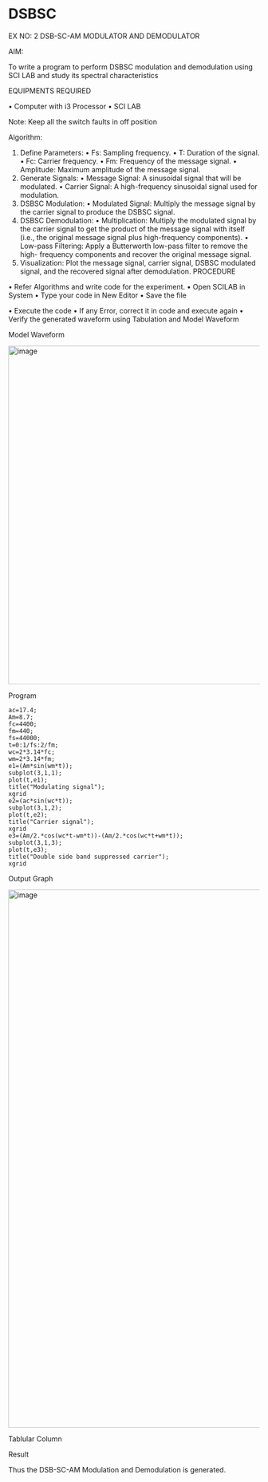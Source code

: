 # DSBSC


EX NO: 2	DSB-SC-AM MODULATOR AND DEMODULATOR

AIM:

To write a program to perform DSBSC modulation and demodulation using SCI LAB and study its spectral characteristics

EQUIPMENTS REQUIRED

•	Computer with i3 Processor
•	SCI LAB

Note: Keep all the switch faults in off position

Algorithm:

1.	Define Parameters:
•	Fs: Sampling frequency.
•	T: Duration of the signal.
•	Fc: Carrier frequency.
•	Fm: Frequency of the message signal.
•	Amplitude: Maximum amplitude of the message signal.
2.	Generate Signals:
•	Message Signal: A sinusoidal signal that will be modulated.
•	Carrier Signal: A high-frequency sinusoidal signal used for modulation.
3.	DSBSC Modulation:
•	Modulated Signal: Multiply the message signal by the carrier signal to produce the DSBSC signal.
4.	DSBSC Demodulation:
•	Multiplication: Multiply the modulated signal by the carrier signal to get the product of the message signal with itself (i.e., the original message signal plus high-frequency components).
•	Low-pass Filtering: Apply a Butterworth low-pass filter to remove the high- frequency components and recover the original message signal.
5.	Visualization:
Plot the message signal, carrier signal, DSBSC modulated signal, and the recovered signal after demodulation.
PROCEDURE

•	Refer Algorithms and write code for the experiment.
•	Open SCILAB in System
•	Type your code in New Editor
•	Save the file
 
•	Execute the code
•	If any Error, correct it in code and execute again
•	Verify the generated waveform using Tabulation and Model Waveform

Model Waveform

<img width="703" height="679" alt="image" src="https://github.com/user-attachments/assets/e7c7c7f8-ccf2-41ac-b1f3-325989941a6f" />

Program
```
ac=17.4;
Am=8.7;
fc=4400;
fm=440;
fs=44000;
t=0:1/fs:2/fm;
wc=2*3.14*fc;
wm=2*3.14*fm;
e1=(Am*sin(wm*t));
subplot(3,1,1);
plot(t,e1);
title("Modulating signal");
xgrid
e2=(ac*sin(wc*t));
subplot(3,1,2);
plot(t,e2);
title("Carrier signal");
xgrid
e3=(Am/2.*cos(wc*t-wm*t))-(Am/2.*cos(wc*t+wm*t));
subplot(3,1,3);
plot(t,e3);
title("Double side band suppressed carrier");
xgrid

```
Output Graph

<img width="1918" height="1079" alt="image" src="https://github.com/user-attachments/assets/bc9ab4de-d205-4d48-a37e-85087a3e97f8" />





Tablular Column


Result

Thus the DSB-SC-AM Modulation and Demodulation is generated.

